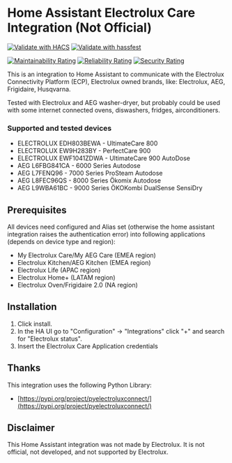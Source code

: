 # Home Assistant Electrolux Care Integration (Not Official)

[![Validate with HACS](https://github.com/mauro-midolo/homeassistant_electrolux_status/actions/workflows/hacs.yml/badge.svg)](https://github.com/mauro-midolo/homeassistant_electrolux_status/actions/workflows/hacs.yml)
[![Validate with hassfest](https://github.com/mauro-midolo/homeassistant_electrolux_status/actions/workflows/hassfest.yml/badge.svg)](https://github.com/mauro-midolo/homeassistant_electrolux_status/actions/workflows/hassfest.yml)

[![Maintainability Rating](https://sonarcloud.io/api/project_badges/measure?project=mauro-midolo_homeassistant_electrolux_status&metric=sqale_rating)](https://sonarcloud.io/summary/new_code?id=mauro-midolo_homeassistant_electrolux_status)
[![Reliability Rating](https://sonarcloud.io/api/project_badges/measure?project=mauro-midolo_homeassistant_electrolux_status&metric=reliability_rating)](https://sonarcloud.io/summary/new_code?id=mauro-midolo_homeassistant_electrolux_status)
[![Security Rating](https://sonarcloud.io/api/project_badges/measure?project=mauro-midolo_homeassistant_electrolux_status&metric=security_rating)](https://sonarcloud.io/summary/new_code?id=mauro-midolo_homeassistant_electrolux_status)

This is an integration to Home Assistant to communicate with the Electrolux Connectivity Platform (ECP), Electrolux owned brands, like: Electrolux, AEG, Frigidaire, Husqvarna.

Tested with Electrolux and AEG washer-dryer, but probably could be used with some internet connected ovens, diswashers, fridges, airconditioners.

### Supported and tested devices

- ELECTROLUX EDH803BEWA - UltimateCare 800
- ELECTROLUX EW9H283BY - PerfectCare 900
- ELECTROLUX EWF1041ZDWA - UltimateCare 900 AutoDose
- AEG L6FBG841CA - 6000 Series Autodose
- AEG L7FENQ96 - 7000 Series ProSteam Autodose
- AEG L8FEC96QS - 8000 Series Ökomix Autodose
- AEG L9WBA61BC - 9000 Series ÖKOKombi DualSense SensiDry

## Prerequisites
All devices need configured and Alias set (otherwise the home assistant integration raises the authentication error) into following applications (depends on device type and region):
- My Electrolux Care/My AEG Care (EMEA region)
- Electrolux Kitchen/AEG Kitchen (EMEA region)
- Electrolux Life (APAC region)
- Electrolux Home+ (LATAM region)
- Electrolux Oven/Frigidaire 2.0 (NA region)

## Installation
1. Click install.
2. In the HA UI go to "Configuration" -> "Integrations" click "+" and search for "Electrolux status".
3. Insert the Electrolux Care Application credentials

## Thanks
This integration uses the following Python Library:
* [https://pypi.org/project/pyelectroluxconnect/](https://pypi.org/project/pyelectroluxconnect/)

## Disclaimer
This Home Assistant integration was not made by Electrolux. It is not official, not developed, and not supported by Electrolux.
